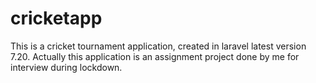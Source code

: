 # cricketapp
This is a cricket tournament application, created in laravel latest version 7.20. Actually this application is an assignment project done by me for interview during lockdown.
